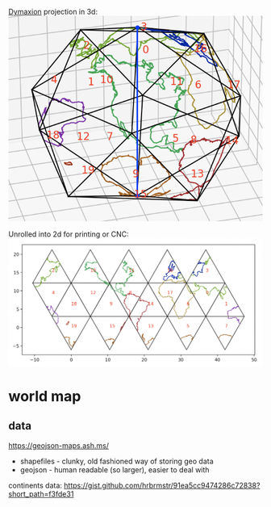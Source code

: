 
[Dymaxion](https://en.m.wikipedia.org/wiki/Dymaxion_map) projection in 3d:
![Dymaxion 3D](images/dymaxion-3d.png)

Unrolled into 2d for printing or CNC:
![Dymaxion 2D](images/dymaxion-2d.png)


# world map

## data
https://geojson-maps.ash.ms/

- shapefiles - clunky, old fashioned way of storing geo data
- geojson - human readable (so larger), easier to deal with


continents data: https://gist.github.com/hrbrmstr/91ea5cc9474286c72838?short_path=f3fde31
